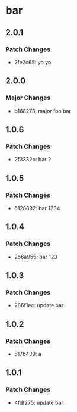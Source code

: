 # bar

## 2.0.1

### Patch Changes

- 2fe2c65: yo yo

## 2.0.0

### Major Changes

- b168278: major foo bar

## 1.0.6

### Patch Changes

- 2f3332b: bar 2

## 1.0.5

### Patch Changes

- 6128892: bar 1234

## 1.0.4

### Patch Changes

- 2b6a955: bar 123

## 1.0.3

### Patch Changes

- 286f1ec: update bar

## 1.0.2

### Patch Changes

- 517b439: a

## 1.0.1

### Patch Changes

- 4fdf275: update bar
